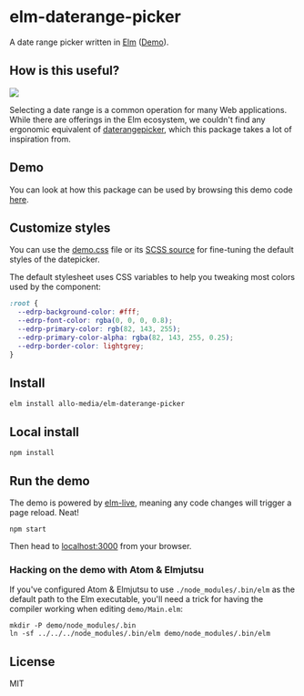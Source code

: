 elm-daterange-picker
====================

A date range picker written in [Elm](https://elm-lang.org/) ([Demo](https://allo-media.github.io/elm-daterange-picker/)).

## How is this useful?

![](https://i.imgur.com/JEsB8ws.png)

Selecting a date range is a common operation for many Web applications. While
there are offerings in the Elm ecosystem, we couldn't find any ergonomic
equivalent of [daterangepicker](http://www.daterangepicker.com/), which this
package takes a lot of inspiration from.

## Demo

You can look at how this package can be used by browsing this demo code
[here](https://github.com/allo-media/elm-daterange-picker/blob/master/demo/Main.elm).

## Customize styles

You can use the [demo.css] file or its [SCSS source] for fine-tuning the
default styles of the datepicker.

The default stylesheet uses CSS variables to help you tweaking most colors used
by the component:

```CSS
:root {
  --edrp-background-color: #fff;
  --edrp-font-color: rgba(0, 0, 0, 0.8);
  --edrp-primary-color: rgb(82, 143, 255);
  --edrp-primary-color-alpha: rgba(82, 143, 255, 0.25);
  --edrp-border-color: lightgrey;
}
```

## Install

    elm install allo-media/elm-daterange-picker

## Local install

    npm install

## Run the demo

The demo is powered by [elm-live](https://github.com/wking-io/elm-live), meaning
any code changes will trigger a page reload. Neat!

    npm start

Then head to [localhost:3000](http://localhost:3000/) from your browser.

### Hacking on the demo with Atom & Elmjutsu

If you've configured Atom & Elmjutsu to use `./node_modules/.bin/elm` as the
default path to the Elm executable, you'll need a trick for having the compiler
working when editing `demo/Main.elm`:

    mkdir -P demo/node_modules/.bin
    ln -sf ../../../node_modules/.bin/elm demo/node_modules/.bin/elm

## License

MIT

[demo.css]: https://github.com/allo-media/elm-daterange-picker/blob/master/demo/demo.css
[SCSS source]: https://github.com/allo-media/elm-daterange-picker/blob/master/style/demo.scss
